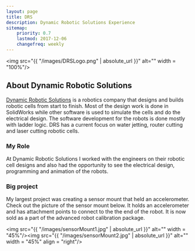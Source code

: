 ```yaml
---
layout: page
title: DRS
description: Dynamic Robotic Solutions Experience
sitemap:
    priority: 0.7
    lastmod: 2017-12-06
    changefreq: weekly
---
```

<span class = "image right"><img src="{{ "/images/DRSLogo.png" | absolute_url }}" alt="" width = "100%"/></span>
## About Dynamic Robotic Solutions
<a href = "http://www.drsrobotics.com/na//">Dynamic Robotic Solutions</a> is a robotics company that designs and builds robotic cells from start to finish. Most of the design work is done in SolidWorks while other software is used to simulate the cells and do the electrical design. The software development for the robots is done mostly with ladder logic. DRS has a current focus on water jetting, router cutting and laser cutting robotic cells.

### My Role
At Dynamic Robotic Solutions I worked with the engineers on their robotic cell designs and also had the opportunity to see the electrical design, programming and animation of the robots.

### Big project
My largest project was creating a sensor mount that held an accelerometer. Check out the picture of the sensor mount below. It holds an accelerometer and has attachment points to connect to the the end of the robot. It is now sold as a part of the advanced robot calibration package.


<span><img src="{{ "/images/sensorMount1.jpg" | absolute_url }}" alt="" width = "45%"/><img src="{{ "/images/sensorMount2.jpg" | absolute_url }}" alt="" width = "45%" align = "right"/></span>

